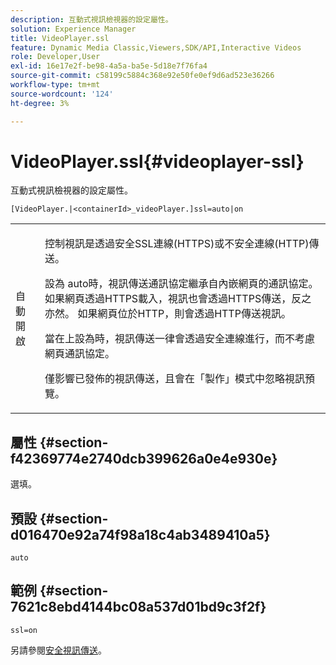 ```yaml
---
description: 互動式視訊檢視器的設定屬性。
solution: Experience Manager
title: VideoPlayer.ssl
feature: Dynamic Media Classic,Viewers,SDK/API,Interactive Videos
role: Developer,User
exl-id: 16e17e2f-be98-4a5a-ba5e-5d18e7f76fa4
source-git-commit: c58199c5884c368e92e50fe0ef9d6ad523e36266
workflow-type: tm+mt
source-wordcount: '124'
ht-degree: 3%

---
```


# VideoPlayer.ssl{#videoplayer-ssl}

互動式視訊檢視器的設定屬性。

<!-- >[!NOTE]
>
>This configuration attribute only applies to AEM 6.2 with installation of [Feature Pack NPR-13480](https://www.adobeaemcloud.com/content/marketplace/marketplaceProxy.html?packagePath=/content/companies/public/adobe/packages/cq620/featurepack/cq-6.2.0-featurepack-13480) and to AEM 6.1 with installation of [Feature Pack NPR-15011](https://www.adobeaemcloud.com/content/marketplace/marketplaceProxy.html?packagePath=/content/companies/public/adobe/packages/cq610/featurepack/cq-6.1.0-featurepack-15011). -->

`[VideoPlayer.|<containerId>_videoPlayer.]ssl=auto|on`

<table id="table_C616483932C2482CA9794DDD7313FD7C"> 
 <tbody> 
  <tr> 
   <td colname="col1"> <p> <span class="codeph"> 自動開啟</span> </p> </td> 
   <td colname="col2"> <p> 控制視訊是透過安全SSL連線(HTTPS)或不安全連線(HTTP)傳送。 </p> <p>設為<span class="codeph"> auto</span>時，視訊傳送通訊協定繼承自內嵌網頁的通訊協定。 如果網頁透過HTTPS載入，視訊也會透過HTTPS傳送，反之亦然。 如果網頁位於HTTP，則會透過HTTP傳送視訊。 </p> <p>當在</span>上設為<span class="codeph">時，視訊傳送一律會透過安全連線進行，而不考慮網頁通訊協定。 </span></p> <p>僅影響已發佈的視訊傳送，且會在「製作」模式中忽略視訊預覽。 </p> </td> 
  </tr> 
 </tbody> 
</table>

## 屬性 {#section-f42369774e2740dcb399626a0e4e930e}

選填。

## 預設 {#section-d016470e92a74f98a18c4ab3489410a5}

`auto`

## 範例 {#section-7621c8ebd4144bc08a537d01bd9c3f2f}

```
ssl=on
```

<!--<a id="section_5943AC73316749C68761FF7F74DA7547"></a>-->

另請參閱[安全視訊傳送](../../../c-html5-aem-asset-viewers/c-html5-aem-int-video/c-html5-aem-int-video-securevideodelivery.md#concept-13f66fdd4a52494aa516cd0f36fdac27)。

